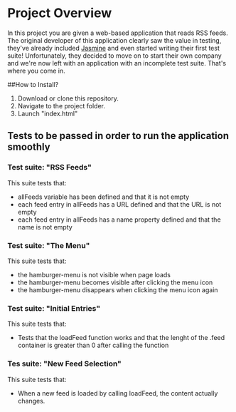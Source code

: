 # Project Overview

In this project you are given a web-based application that reads RSS feeds. The original developer of this application clearly saw the value in testing, they've already included [Jasmine](http://jasmine.github.io/) and even started writing their first test suite! Unfortunately, they decided to move on to start their own company and we're now left with an application with an incomplete test suite. That's where you come in.

##How to Install?
1. Download or clone this repository.
2. Navigate to the project folder.
3. Launch "index.html"

## Tests to be passed in order to run the application smoothly
### Test suite: "RSS Feeds"
This suite tests that:
- allFeeds variable has been defined and that it is not empty
- each feed entry in allFeeds has a URL defined and that the URL is not empty
- each feed entry in allFeeds has a name property defined and that the name is not empty
### Test suite: "The Menu"
This suite tests that:
- the hamburger-menu is not visible when page loads
- the hamburger-menu becomes visible after clicking the menu icon
- the hamburger-menu disappears when clicking the menu icon again
### Test suite: "Initial Entries"
This suite tests that:
- Tests that the loadFeed function works and that the lenght of the .feed container is greater than 0 after calling the function
### Tes suite: "New Feed Selection"
This suite tests that:
- When a new feed is loaded by calling loadFeed, the content actually changes.
